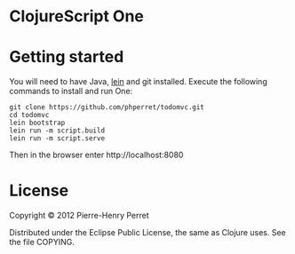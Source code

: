 # ClojureScript One


# Getting started

You will need to have Java, [lein][] and git installed. Execute the
following commands to install and run One:

    git clone https://github.com/phperret/todomvc.git
    cd todomvc
    lein bootstrap
    lein run -m script.build
    lein run -m script.serve

Then in the browser enter http://localhost:8080


# License

Copyright © 2012 Pierre-Henry Perret

Distributed under the Eclipse Public License, the same as Clojure uses. See the file COPYING.

[ClojureScript]: https://github.com/clojure/clojurescript
[lein]: https://github.com/technomancy/leiningen
[wiki]: https://github.com/brentonashworth/one/wiki
[website]: http://clojurescriptone.com
[how-we-work]: https://github.com/brentonashworth/one/wiki/HowWeWork
[issues]: https://github.com/brentonashworth/one/issues
